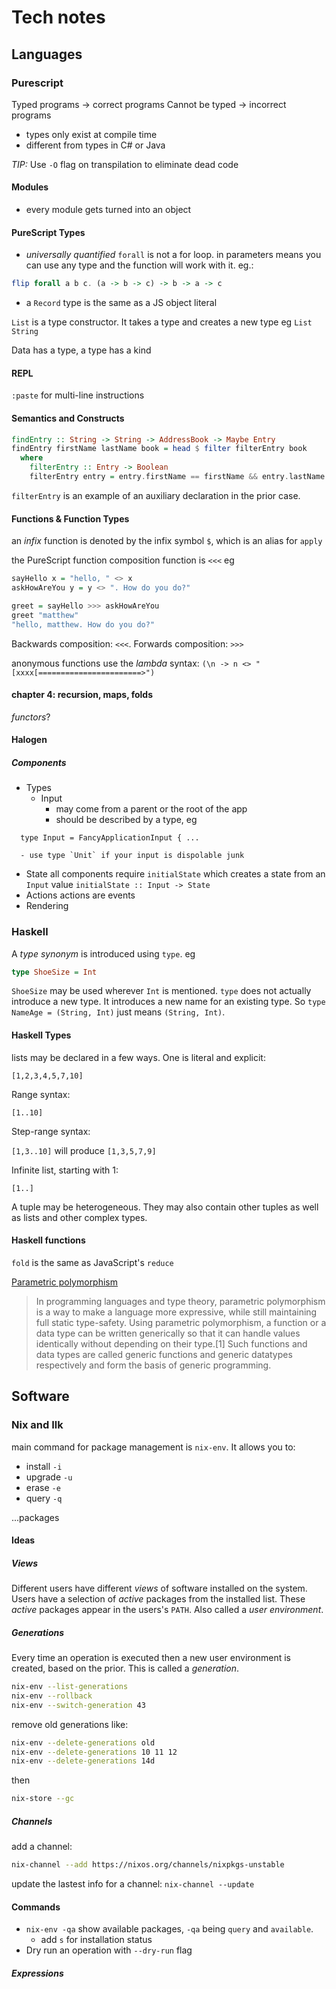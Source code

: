 # Tech notes

## Languages

### Purescript

 Typed programs -> correct programs
 Cannot be typed -> incorrect programs

- types only exist at compile time
- different from types in C# or Java

*TIP:* Use `-O` flag on transpilation to eliminate dead code

#### Modules

- every module gets turned into an object

#### PureScript Types

- *universally quantified* `forall` is not a for loop. in parameters means you can use any type and the function will work with it. eg.:

```purescript
flip forall a b c. (a -> b -> c) -> b -> a -> c
```

- a `Record` type is the same as a JS object literal

`List` is a type constructor. It takes a type and creates a new type eg `List String`

Data has a type, a type has a kind

#### REPL

`:paste` for multi-line instructions

#### Semantics and Constructs

```purescript
findEntry :: String -> String -> AddressBook -> Maybe Entry
findEntry firstName lastName book = head $ filter filterEntry book
  where
    filterEntry :: Entry -> Boolean
    filterEntry entry = entry.firstName == firstName && entry.lastName == lastName
```

`filterEntry` is an example of an auxiliary declaration in the prior case.

#### Functions & Function Types

an *infix* function is denoted by the infix symbol `$`, which is an alias for `apply`

the PureScript function composition function is `<<<` eg

```purescript
sayHello x = "hello, " <> x
askHowAreYou y = y <> ". How do you do?"

greet = sayHello >>> askHowAreYou
greet "matthew"
"hello, matthew. How do you do?"
```

Backwards composition: `<<<`. Forwards composition: `>>>`

anonymous functions use the *lambda* syntax: `(\n -> n <> "[xxxx[=======================>")`

#### chapter 4: recursion, maps, folds

*functors*?


#### Halogen

##### Components

- Types
  - Input
      - may come from a parent or the root of the app
      - should be described by a type, eg
```
  type Input = FancyApplicationInput { ...
```
      - use type `Unit` if your input is dispolable junk
  - State
      all components require `initialState` which creates a state from an `Input` value
      `initialState :: Input -> State`
  - Actions
      actions are events
- Rendering
### Haskell

A *type synonym* is introduced using `type`. eg

```haskell
type ShoeSize = Int
```

`ShoeSize` may be used wherever `Int` is mentioned. `type` does not actually introduce a new type. It introduces a new name for an existing type. So `type NameAge = (String, Int)` just means `(String, Int)`.

#### Haskell Types

lists may be declared in a few ways. One is literal and explicit:

`[1,2,3,4,5,7,10]`

Range syntax:

`[1..10]`

Step-range syntax:

`[1,3..10]` will produce `[1,3,5,7,9]`

Infinite list, starting with 1:

`[1..]`

A tuple may be heterogeneous. They may also contain other tuples as well as lists and other complex types.

#### Haskell functions

`fold` is the same as JavaScript's `reduce`

[Parametric polymorphism](https://en.wikipedia.org/wiki/Parametric_polymorphism)

> In programming languages and type theory, parametric polymorphism is a way to make a language more expressive, while still maintaining full static type-safety. Using parametric polymorphism, a function or a data type can be written generically so that it can handle values identically without depending on their type.[1] Such functions and data types are called generic functions and generic datatypes respectively and form the basis of generic programming.

## Software

### Nix and Ilk

main command for package management is `nix-env`. It allows you to:

- install `-i`
- upgrade `-u`
- erase `-e`
- query `-q`

...packages

#### Ideas

##### Views

Different users have different *views* of software installed on the system. Users have a selection of *active* packages from the installed list. These *active* packages appear in the users's `PATH`. Also called a *user environment*.


##### Generations

Every time an operation is executed then a new user environment is created, based on the prior. This is called a *generation*.

```bash
nix-env --list-generations
nix-env --rollback
nix-env --switch-generation 43
```

remove old generations like:

```bash
nix-env --delete-generations old
nix-env --delete-generations 10 11 12
nix-env --delete-generations 14d
```

then

```bash
nix-store --gc
```

##### Channels

add a channel:
```bash
nix-channel --add https://nixos.org/channels/nixpkgs-unstable
```

update the lastest info for a channel:
`nix-channel --update`

#### Commands

* `nix-env -qa` show available packages, `-qa` being `query` and `available`.
  * add `s` for installation status 
* Dry run an operation with `--dry-run` flag


##### Expressions


